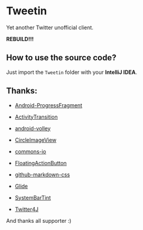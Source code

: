 Tweetin
=======

Yet another Twitter unofficial client.

**REBUILD!!!**

## How to use the source code?

Just import the `Tweetin` folder with your **IntelliJ IDEA**.

## Thanks:

 - [Android-ProgressFragment](https://github.com/johnkil/Android-ProgressFragment "Android-ProgressFragment")

 - [ActivityTransition](https://github.com/ophilbert/ActivityTransition "ActivityTransition")

 - [android-volley](https://github.com/mcxiaoke/android-volley "android-volley")

 - [CircleImageView](https://github.com/hdodenhof/CircleImageView "CircleImageView")

 - [commons-io](https://github.com/apache/commons-io "commons-io")

 - [FloatingActionButton](https://github.com/makovkastar/FloatingActionButton "FloatingActionButton")

 - [github-markdown-css](https://github.com/sindresorhus/github-markdown-css "github-markdown-css")

 - [Glide](https://github.com/bumptech/glide "Glide")

 - [SystemBarTint](https://github.com/jgilfelt/SystemBarTint "SystemBarTint")

 - [Twitter4J](https://github.com/yusuke/twitter4j "Twitter4J")

And thanks all supporter :)
